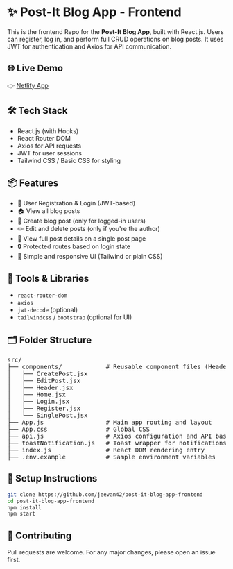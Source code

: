 
# ✨ Post-It Blog App - Frontend

This is the frontend Repo for the **Post-It Blog App**, built with React.js. Users can register, log in, and perform full CRUD operations on blog posts. It uses JWT for authentication and Axios for API communication.

## 🌐 Live Demo
👉 [Netlify App](https://post-it-blog-app.netlify.app)

## 🛠️ Tech Stack
- React.js (with Hooks)
- React Router DOM
- Axios for API requests
- JWT for user sessions
- Tailwind CSS / Basic CSS for styling

## 📦 Features
- 🔐 User Registration & Login (JWT-based)
- 🏠 View all blog posts
- 📝 Create blog post (only for logged-in users)
- ✏️ Edit and delete posts (only if you're the author)
- 📄 View full post details on a single post page
- 🔒 Protected routes based on login state
- 🎨 Simple and responsive UI (Tailwind or plain CSS)

## 🧪 Tools & Libraries
- `react-router-dom`
- `axios`
- `jwt-decode` (optional)
- `tailwindcss` / `bootstrap` (optional for UI)

## 🗂️ Folder Structure

<pre>
src/
├── components/            # Reusable component files (Header, pages)
│   ├── CreatePost.jsx
│   ├── EditPost.jsx
│   ├── Header.jsx
│   ├── Home.jsx
│   ├── Login.jsx
│   ├── Register.jsx
│   └── SinglePost.jsx
├── App.js                 # Main app routing and layout
├── App.css                # Global CSS
├── api.js                 # Axios configuration and API baseURL
├── toastNotification.js   # Toast wrapper for notifications
├── index.js               # React DOM rendering entry
├── .env.example           # Sample environment variables
</pre>

## 📝 Setup Instructions
```bash
git clone https://github.com/jeevan42/post-it-blog-app-frontend
cd post-it-blog-app-frontend
npm install
npm start
```

## 🤝 Contributing
Pull requests are welcome. For any major changes, please open an issue first.
